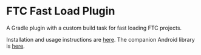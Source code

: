 # FTC Fast Load Plugin
A Gradle plugin with a custom build task for fast loading FTC projects.

Installation and usage instructions are [here](https://gist.github.com/MatthewOates36/1e38452236dc9f145c3a6b2addfb418f). 
The companion Android library is [here](https://github.com/MatthewOates36/fast-load).
